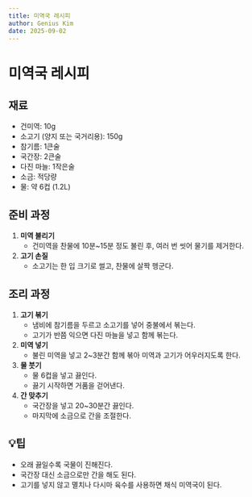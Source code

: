 ```yaml
---
title: 미역국 레시피
author: Genius Kim
date: 2025-09-02
---
```


# 미역국 레시피

## 재료
- 건미역: 10g
- 소고기 (양지 또는 국거리용): 150g
- 참기름: 1큰술
- 국간장: 2큰술
- 다진 마늘: 1작은술
- 소금: 적당량
- 물: 약 6컵 (1.2L)

## 준비 과정
1. **미역 불리기**  
   - 건미역을 찬물에 10분~15분 정도 불린 후, 여러 번 씻어 물기를 제거한다.
2. **고기 손질**  
   - 소고기는 한 입 크기로 썰고, 찬물에 살짝 헹군다.

## 조리 과정
1. **고기 볶기**  
   - 냄비에 참기름을 두르고 소고기를 넣어 중불에서 볶는다.
   - 고기가 반쯤 익으면 다진 마늘을 넣고 함께 볶는다.
2. **미역 넣기**  
   - 불린 미역을 넣고 2~3분간 함께 볶아 미역과 고기가 어우러지도록 한다.
3. **물 붓기**  
   - 물 6컵을 넣고 끓인다.
   - 끓기 시작하면 거품을 걷어낸다.
4. **간 맞추기**  
   - 국간장을 넣고 20~30분간 끓인다.
   - 마지막에 소금으로 간을 조절한다.

## 💡팁
- 오래 끓일수록 국물이 진해진다.
- 국간장 대신 소금으로만 간을 해도 된다.
- 고기를 넣지 않고 멸치나 다시마 육수를 사용하면 채식 미역국이 된다.
